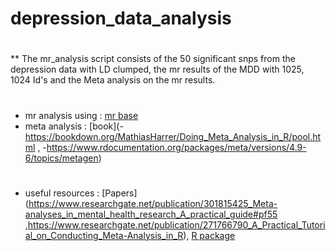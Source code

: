 # depression_data_analysis
# 
** The mr_analysis script consists of the 50 significant snps from the depression data with LD clumped, the mr results of the MDD with 1025, 1024 Id's and the Meta analysis on the mr results.   
# 
* mr analysis using : [mr base](http://www.mrbase.org/)
* meta analysis : [book](-https://bookdown.org/MathiasHarrer/Doing_Meta_Analysis_in_R/pool.html , -https://www.rdocumentation.org/packages/meta/versions/4.9-6/topics/metagen)
# 
* useful resources : [Papers](https://www.researchgate.net/publication/301815425_Meta-analyses_in_mental_health_research_A_practical_guide#pf55 ,https://www.researchgate.net/publication/271766790_A_Practical_Tutorial_on_Conducting_Meta-Analysis_in_R), 
[R package](https://github.com/FernandoHartwig/GenEpi_Scripts/blob/master/Harmonise_SumGenDatasets.R)
